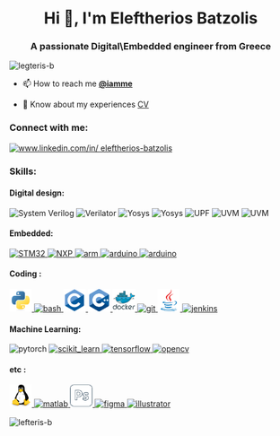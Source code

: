 
<h1 align="center">Hi 👋, I'm Eleftherios Batzolis</h1>
<h3 align="center">A passionate Digital\Embedded engineer from Greece</h3>

<p align="left"> <img src="https://komarev.com/ghpvc/?username=legteris-b&label=Profile%20views&color=0e75b6&style=flat" alt="legteris-b" /> </p>

- 📫 How to reach me **[@iamme](https://discordapp.com/users/i_am_not_me/)**

- 📄 Know about my experiences [CV](https://docs.google.com/document/d/1IdhkaN04fvPXWVz48lnvXDjXVk200oKvuuzKck3DhGI/edit?usp=sharing)

<h3 align="left">Connect with me:</h3>
<p align="left">
<a href="https://linkedin.com/in/www.linkedin.com/in/ eleftherios-batzolis" target="blank"><img align="center" src="https://raw.githubusercontent.com/rahuldkjain/github-profile-readme-generator/master/src/images/icons/Social/linked-in-alt.svg" alt="www.linkedin.com/in/ eleftherios-batzolis" height="30" width="40" /></a>
</p>

<h3 align="left">Skills:</h3>


<h4 align="left">Digital design:</h4>
<p align="left">  
<img src="https://upload.wikimedia.org/wikipedia/en/e/ef/SystemVerilog_logo.png" alt="System Verilog" width="80" height="40"/> </a>  <img src="https://www.veripool.org/img/verilator_256_200_min.png" alt="Verilator" width="40" height="40"/> </a> <img src="https://avatars.githubusercontent.com/u/35169771?s=200&v=4" alt="Yosys" width="40" height="40"/> </a>   <img src="https://www.accellera.org/images/about/policies/logos/upf_logo.png" alt="Yosys" width="40" height="40"/> </a>   <img src="https://www.accellera.org/images/about/policies/logos/upf_logo.png" alt="UPF" width="40" height="40"/> </a> <img src="https://codasip.com/wp-content/uploads/2023/05/UVM-logo.png" alt="UVM" width="40" height="40"/> </a> <img src="https://user-images.githubusercontent.com/4158544/65598685-48283e80-df9c-11e9-9013-ab2ddb650bfa.png" alt="UVM" width="40" height="40"/> </a>   </p>

<h4 align="left">Embedded:</h4>
<p align="left"> <a href="https://www.stm32.com/" target="_blank" rel="noreferrer"> <img src="https://upload.wikimedia.org/wikipedia/en/f/f3/STMicroelectronics_logo.svg" alt="STM32" width="40" height="40"/> </a> <a href="https://www.nxp.com/" target="_blank" rel="noreferrer"> <img src="https://upload.wikimedia.org/wikipedia/commons/a/a7/NXP-Logo.svg" alt="NXP" width="40" height="40"/> </a> <a href="https://www.arm.com/" target="_blank" rel="noreferrer"> <img src="https://upload.wikimedia.org/wikipedia/commons/7/77/Arm_logo_2017.svg" alt="arm" width="40" height="40"/> </a> <a href="https://www.riscv.org/" target="_blank" rel="noreferrer"> <img src="https://upload.wikimedia.org/wikipedia/commons/6/6b/RISC-V-logo-square.svg" alt="arduino" width="40" height="40"/> </a> <a href="https://www.arduino.cc/" target="_blank" rel="noreferrer"> <img src="https://cdn.worldvectorlogo.com/logos/arduino-1.svg" alt="arduino" width="40" height="40"/> </a> </p>


<h4 align="left">Coding :</h4>
<p align="left"> <a href="https://www.python.org" target="_blank" rel="noreferrer"> <img src="https://raw.githubusercontent.com/devicons/devicon/master/icons/python/python-original.svg" alt="python" width="40" height="40"/> </a> <a href="https://www.gnu.org/software/bash/" target="_blank" rel="noreferrer"> <img src="https://www.vectorlogo.zone/logos/gnu_bash/gnu_bash-icon.svg" alt="bash" width="40" height="40"/> </a> <a href="https://www.cprogramming.com/" target="_blank" rel="noreferrer"> <img src="https://raw.githubusercontent.com/devicons/devicon/master/icons/c/c-original.svg" alt="c" width="40" height="40"/> </a> <a href="https://www.w3schools.com/cpp/" target="_blank" rel="noreferrer"> <img src="https://raw.githubusercontent.com/devicons/devicon/master/icons/cplusplus/cplusplus-original.svg" alt="cplusplus" width="40" height="40"/> </a> <a href="https://www.docker.com/" target="_blank" rel="noreferrer"> <img src="https://raw.githubusercontent.com/devicons/devicon/master/icons/docker/docker-original-wordmark.svg" alt="docker" width="40" height="40"/> </a>  <a href="https://git-scm.com/" target="_blank" rel="noreferrer"> <img src="https://www.vectorlogo.zone/logos/git-scm/git-scm-icon.svg" alt="git" width="40" height="40"/> </a> <a href="https://www.java.com" target="_blank" rel="noreferrer"> <img src="https://raw.githubusercontent.com/devicons/devicon/master/icons/java/java-original.svg" alt="java" width="40" height="40"/> </a> <a href="https://www.jenkins.io" target="_blank" rel="noreferrer"> <img src="https://www.vectorlogo.zone/logos/jenkins/jenkins-icon.svg" alt="jenkins" width="40" height="40"/> </a>   </p>


<h4 align="left">Machine Learning:</h4>
<p align="left">  <img src="https://www.vectorlogo.zone/logos/pytorch/pytorch-icon.svg" alt="pytorch" width="40" height="40"/> </a> <a href="https://scikit-learn.org/" target="_blank" rel="noreferrer"> <img src="https://upload.wikimedia.org/wikipedia/commons/0/05/Scikit_learn_logo_small.svg" alt="scikit_learn" width="40" height="40"/> </a> <a href="https://www.tensorflow.org" target="_blank" rel="noreferrer"> <img src="https://www.vectorlogo.zone/logos/tensorflow/tensorflow-icon.svg" alt="tensorflow" width="40" height="40"/> </a>  <a href="https://pytorch.org/" target="_blank" rel="noreferrer">  <a href="https://opencv.org/" target="_blank" rel="noreferrer"> <img src="https://www.vectorlogo.zone/logos/opencv/opencv-icon.svg" alt="opencv" width="40" height="40"/> </a> </p>


<h4 align="left">etc :</h4>
<p align="left"> <a href="https://www.linux.org/" target="_blank" rel="noreferrer"> <img src="https://raw.githubusercontent.com/devicons/devicon/master/icons/linux/linux-original.svg" alt="linux" width="40" height="40"/> </a> <a href="https://www.mathworks.com/" target="_blank" rel="noreferrer"> <img src="https://upload.wikimedia.org/wikipedia/commons/2/21/Matlab_Logo.png" alt="matlab" width="40" height="40"/> </a> <a href="https://www.photoshop.com/en" target="_blank" rel="noreferrer"> <img src="https://raw.githubusercontent.com/devicons/devicon/master/icons/photoshop/photoshop-line.svg" alt="photoshop" width="40" height="40"/> </a> <a href="https://www.figma.com/" target="_blank" rel="noreferrer"> <img src="https://www.vectorlogo.zone/logos/figma/figma-icon.svg" alt="figma" width="40" height="40"/> </a>  <a href="https://www.adobe.com/in/products/illustrator.html" target="_blank" rel="noreferrer"> <img src="https://www.vectorlogo.zone/logos/adobe_illustrator/adobe_illustrator-icon.svg" alt="illustrator" width="40" height="40"/> </a>  </p>

<p><img align="center" src="https://github-readme-stats.vercel.app/api/top-langs?username=lefteris-b&show_icons=true&locale=en&layout=compact" alt="lefteris-b" /></p>
